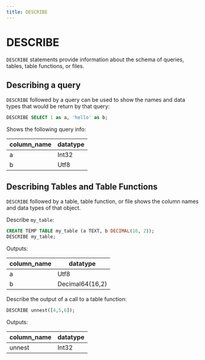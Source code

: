 ```yaml
---
title: DESCRIBE
---
```


# DESCRIBE

`DESCRIBE` statements provide information about the schema of queries, tables,
table functions, or files.

## Describing a query

`DESCRIBE` followed by a query can be used to show the names and data types that
would be return by that query:

```sql
DESCRIBE SELECT 1 as a, 'hello' as b;
```

Shows the following query info:

| column_name | datatype |
|-------------|----------|
| a           | Int32    |
| b           | Utf8     |

## Describing Tables and Table Functions

`DESCRIBE` followed by a table, table function, or file shows the column names
and data types of that object.

Describe `my_table`:

```sql
CREATE TEMP TABLE my_table (a TEXT, b DECIMAL(16, 2));
DESCRIBE my_table;
```

Outputs:

| column_name | datatype        |
|-------------|-----------------|
| a           | Utf8            |
| b           | Decimal64(16,2) |

Describe the output of a call to a table function:

```sql
DESCRIBE unnest([4,5,6]);
```

Outputs:

| column_name | datatype |
|-------------|----------|
| unnest      | Int32    |


<!-- TODO: Add in describe parquet/csv when that works again -->
